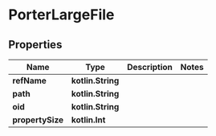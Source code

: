 
# PorterLargeFile

## Properties
Name | Type | Description | Notes
------------ | ------------- | ------------- | -------------
**refName** | **kotlin.String** |  | 
**path** | **kotlin.String** |  | 
**oid** | **kotlin.String** |  | 
**propertySize** | **kotlin.Int** |  | 




